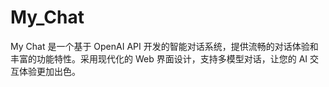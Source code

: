 # My_Chat
My Chat 是一个基于 OpenAI API 开发的智能对话系统，提供流畅的对话体验和丰富的功能特性。采用现代化的 Web 界面设计，支持多模型对话，让您的 AI 交互体验更加出色。
